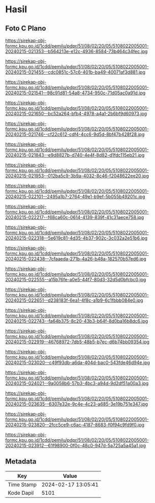 # Hasil

## Foto C Plano

https://sirekap-obj-formc.kpu.go.id/1cdd/pemilu/pdpr/51/08/02/20/05/5108022005001-20240215-021353--b564213e-e12c-4936-8584-73b464c34fec.jpg

https://sirekap-obj-formc.kpu.go.id/1cdd/pemilu/pdpr/51/08/02/20/05/5108022005001-20240215-021455--cdc0851c-57c6-401b-ba49-40071af3d881.jpg

https://sirekap-obj-formc.kpu.go.id/1cdd/pemilu/pdpr/51/08/02/20/05/5108022005001-20240215-021541--98c91d81-54a8-4734-950c-71d05ac0a91d.jpg

https://sirekap-obj-formc.kpu.go.id/1cdd/pemilu/pdpr/51/08/02/20/05/5108022005001-20240215-021650--bc52a264-bfb4-4978-a4a1-2b6bf9d60973.jpg

https://sirekap-obj-formc.kpu.go.id/1cdd/pemilu/pdpr/51/08/02/20/05/5108022005001-20240215-021746--cf22c612-cdf4-4cc6-9d5d-8bf47b428f28.jpg

https://sirekap-obj-formc.kpu.go.id/1cdd/pemilu/pdpr/51/08/02/20/05/5108022005001-20240215-021843--e9d8827b-d740-4e4f-8d82-d1fdc115eb21.jpg

https://sirekap-obj-formc.kpu.go.id/1cdd/pemilu/pdpr/51/08/02/20/05/5108022005001-20240215-021953--012ba5c9-3b9a-4032-8c46-f2048622ee20.jpg

https://sirekap-obj-formc.kpu.go.id/1cdd/pemilu/pdpr/51/08/02/20/05/5108022005001-20240215-022101--2495a1b7-2764-49e1-b9ef-5b055b49201c.jpg

https://sirekap-obj-formc.kpu.go.id/1cdd/pemilu/pdpr/51/08/02/20/05/5108022005001-20240215-022217--f68ca60c-0614-4139-839f-41c31aece758.jpg

https://sirekap-obj-formc.kpu.go.id/1cdd/pemilu/pdpr/51/08/02/20/05/5108022005001-20240215-022318--5e619c81-4d35-4b37-902c-3c032a2e51b6.jpg

https://sirekap-obj-formc.kpu.go.id/1cdd/pemilu/pdpr/51/08/02/20/05/5108022005001-20240215-022438--7cfaaeda-271b-4a26-b48a-182570b57ed6.jpg

https://sirekap-obj-formc.kpu.go.id/1cdd/pemilu/pdpr/51/08/02/20/05/5108022005001-20240215-022555--a15b76fe-a0e5-44f7-80d3-32d5d0bfcbc0.jpg

https://sirekap-obj-formc.kpu.go.id/1cdd/pemilu/pdpr/51/08/02/20/05/5108022005001-20240215-022651--d238183f-6ea1-4f8c-a1b9-6c1fbbb084e0.jpg

https://sirekap-obj-formc.kpu.go.id/1cdd/pemilu/pdpr/51/08/02/20/05/5108022005001-20240215-022743--fa64b375-8c20-43b3-b64f-8d0ba16b8dc6.jpg

https://sirekap-obj-formc.kpu.go.id/1cdd/pemilu/pdpr/51/08/02/20/05/5108022005001-20240215-022919--46768972-7db5-48b5-b7ec-d6b74bb09354.jpg

https://sirekap-obj-formc.kpu.go.id/1cdd/pemilu/pdpr/51/08/02/20/05/5108022005001-20240215-023020--c49f93db-a6da-404d-bac0-543fde46d94e.jpg

https://sirekap-obj-formc.kpu.go.id/1cdd/pemilu/pdpr/51/08/02/20/05/5108022005001-20240215-024021--9a0058b6-57b3-4bc3-a94d-9d2df51a00a3.jpg

https://sirekap-obj-formc.kpu.go.id/1cdd/pemilu/pdpr/51/08/02/20/05/5108022005001-20240215-023635--6307e32e-9c4e-4c23-a685-3e19b751e347.jpg

https://sirekap-obj-formc.kpu.go.id/1cdd/pemilu/pdpr/51/08/02/20/05/5108022005001-20240215-023820--2fcc5ce9-c6ac-4187-8683-f0f94c9fd9f0.jpg

https://sirekap-obj-formc.kpu.go.id/1cdd/pemilu/pdpr/51/08/02/20/05/5108022005001-20240215-023912--61f98900-0f0c-48c0-947d-5a725a5a45a1.jpg


## Metadata

| Key        | Value               |
| ---------- | ------------------- |
| Time Stamp | 2024-02-17 13:05:41 |
| Kode Dapil | 5101                |



